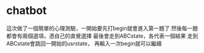 # chatbot

這次做了一個簡單的心理測驗，一開始要先打begin就會進入第一題了
然後每一題都會有兩個選項，憑自己的直覺選擇
最後會走到ABCstate，各代表一個結果
走到ABCstate會跳回一開始的usrstate，
再輸入一次begin就可以繼續
